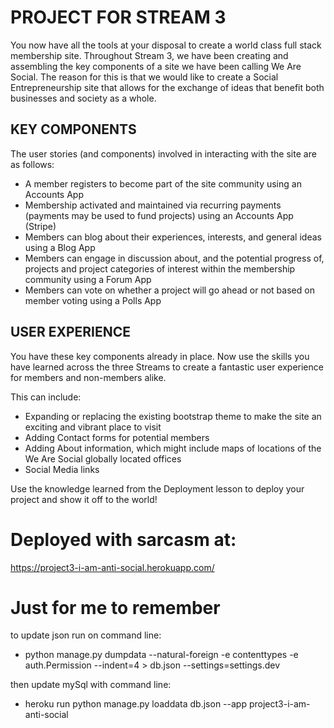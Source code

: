 # PROJECT FOR STREAM 3

You now have all the tools at your disposal to create a world class full stack membership site. Throughout Stream 3, we have been creating and assembling the key components of a site we have been calling We Are Social. The reason for this is that we would like to create a Social Entrepreneurship site that allows for the exchange of ideas that benefit both businesses and society as a whole.


## KEY COMPONENTS

The user stories (and components) involved in interacting with the site are as follows:

* A member registers to become part of the site community using an Accounts App
* Membership activated and maintained via recurring payments (payments may be used to fund projects) using an Accounts App (Stripe)
* Members can blog about their experiences, interests, and general ideas using a Blog App
* Members can engage in discussion about, and the potential progress of, projects and project categories of interest within the membership community using a Forum App
* Members can vote on whether a project will go ahead or not based on member voting using a Polls App


## USER EXPERIENCE

You have these key components already in place. Now use the skills you have learned across the three Streams to create a fantastic user experience for members and non-members alike.

This can include:

* Expanding or replacing the existing bootstrap theme to make the site an exciting and vibrant place to visit
* Adding Contact forms for potential members
* Adding About information, which might include maps of locations of the We Are Social globally located offices
* Social Media links

Use the knowledge learned from the Deployment lesson to deploy your project and show it off to the world!

# Deployed with sarcasm at:

https://project3-i-am-anti-social.herokuapp.com/

# Just for me to remember

to update json run on command line:

- python manage.py dumpdata --natural-foreign -e contenttypes -e auth.Permission --indent=4 > db.json --settings=settings.dev

then update mySql with command line:

- heroku run python manage.py loaddata db.json --app project3-i-am-anti-social

